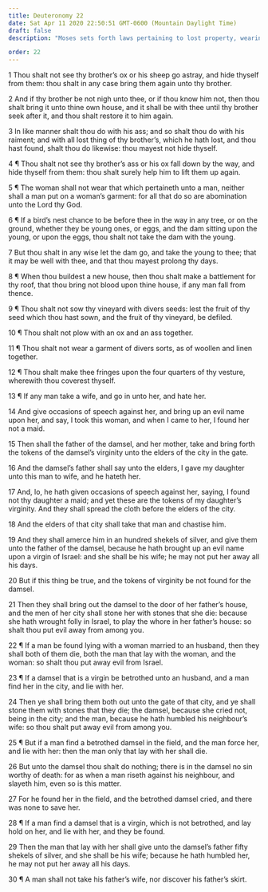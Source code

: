 ```yaml
---
title: Deuteronomy 22
date: Sat Apr 11 2020 22:50:51 GMT-0600 (Mountain Daylight Time)
draft: false
description: "Moses sets forth laws pertaining to lost property, wearing of proper clothes, caring for interests of others, marrying virgins, and sexual immorality."

order: 22
---
```

    
1 Thou shalt not see thy brother’s ox or his sheep go astray, and hide thyself from them: thou shalt in any case bring them again unto thy brother.

2 And if thy brother be not nigh unto thee, or if thou know him not, then thou shalt bring it unto thine own house, and it shall be with thee until thy brother seek after it, and thou shalt restore it to him again.

3 In like manner shalt thou do with his ass; and so shalt thou do with his raiment; and with all lost thing of thy brother’s, which he hath lost, and thou hast found, shalt thou do likewise: thou mayest not hide thyself.

4 ¶ Thou shalt not see thy brother’s ass or his ox fall down by the way, and hide thyself from them: thou shalt surely help him to lift them up again.

5 ¶ The woman shall not wear that which pertaineth unto a man, neither shall a man put on a woman’s garment: for all that do so are abomination unto the Lord thy God.

6 ¶ If a bird’s nest chance to be before thee in the way in any tree, or on the ground, whether they be young ones, or eggs, and the dam sitting upon the young, or upon the eggs, thou shalt not take the dam with the young.

7 But thou shalt in any wise let the dam go, and take the young to thee; that it may be well with thee, and that thou mayest prolong thy days.

8 ¶ When thou buildest a new house, then thou shalt make a battlement for thy roof, that thou bring not blood upon thine house, if any man fall from thence.

9 ¶ Thou shalt not sow thy vineyard with divers seeds: lest the fruit of thy seed which thou hast sown, and the fruit of thy vineyard, be defiled.

10 ¶ Thou shalt not plow with an ox and an ass together.

11 ¶ Thou shalt not wear a garment of divers sorts, as of woollen and linen together.

12 ¶ Thou shalt make thee fringes upon the four quarters of thy vesture, wherewith thou coverest thyself.

13 ¶ If any man take a wife, and go in unto her, and hate her.

14 And give occasions of speech against her, and bring up an evil name upon her, and say, I took this woman, and when I came to her, I found her not a maid.

15 Then shall the father of the damsel, and her mother, take and bring forth the tokens of the damsel’s virginity unto the elders of the city in the gate.

16 And the damsel’s father shall say unto the elders, I gave my daughter unto this man to wife, and he hateth her.

17 And, lo, he hath given occasions of speech against her, saying, I found not thy daughter a maid; and yet these are the tokens of my daughter’s virginity. And they shall spread the cloth before the elders of the city.

18 And the elders of that city shall take that man and chastise him.

19 And they shall amerce him in an hundred shekels of silver, and give them unto the father of the damsel, because he hath brought up an evil name upon a virgin of Israel: and she shall be his wife; he may not put her away all his days.

20 But if this thing be true, and the tokens of virginity be not found for the damsel.

21 Then they shall bring out the damsel to the door of her father’s house, and the men of her city shall stone her with stones that she die: because she hath wrought folly in Israel, to play the whore in her father’s house: so shalt thou put evil away from among you.

22 ¶ If a man be found lying with a woman married to an husband, then they shall both of them die, both the man that lay with the woman, and the woman: so shalt thou put away evil from Israel.

23 ¶ If a damsel that is a virgin be betrothed unto an husband, and a man find her in the city, and lie with her.

24 Then ye shall bring them both out unto the gate of that city, and ye shall stone them with stones that they die; the damsel, because she cried not, being in the city; and the man, because he hath humbled his neighbour’s wife: so thou shalt put away evil from among you.

25 ¶ But if a man find a betrothed damsel in the field, and the man force her, and lie with her: then the man only that lay with her shall die.

26 But unto the damsel thou shalt do nothing; there is in the damsel no sin worthy of death: for as when a man riseth against his neighbour, and slayeth him, even so is this matter.

27 For he found her in the field, and the betrothed damsel cried, and there was none to save her.

28 ¶ If a man find a damsel that is a virgin, which is not betrothed, and lay hold on her, and lie with her, and they be found.

29 Then the man that lay with her shall give unto the damsel’s father fifty shekels of silver, and she shall be his wife; because he hath humbled her, he may not put her away all his days.

30 ¶ A man shall not take his father’s wife, nor discover his father’s skirt.
